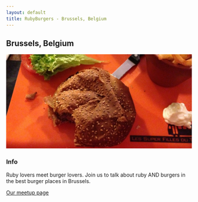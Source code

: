 ```yaml
---
layout: default
title: RubyBurgers - Brussels, Belgium
---
```


## Brussels, Belgium

![](/brussels/burger.jpg)

### Info

Ruby lovers meet burger lovers. Join us to talk about ruby AND burgers in the best burger places in Brussels.


[Our meetup page](http://www.meetup.com/ruby_burgers-rb)

